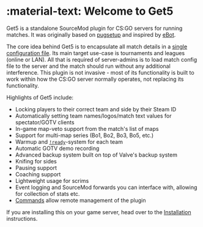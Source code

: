 # :material-text: Welcome to Get5

Get5 is a standalone SourceMod plugin for CS:GO servers for running matches. It was originally based
on [pugsetup](https://github.com/splewis/csgo-pug-setup) and inspired by [eBot](https://github.com/deStrO/eBot-CSGO).

The core idea behind Get5 is to encapsulate all match details in a [single configuration file](./match_schema.md).
Its main target use-case
is tournaments and leagues (online or LAN). All that is required of server-admins is to load match config file to the
server and the match should run without any additional interference. This plugin is not invasive - most of its
functionality is built to work within how the CS:GO server normally operates, not replacing its functionality.

Highlights of Get5 include:

- Locking players to their correct team and side by their Steam ID
- Automatically setting team names/logos/match text values for spectator/GOTV clients
- In-game map-veto support from the match's list of maps
- Support for multi-map series (Bo1, Bo2, Bo3, Bo5, etc.)
- Warmup and [`!ready`](commands/#ready)-system for each team
- Automatic GOTV demo recording
- Advanced backup system built on top of Valve's backup system
- Knifing for sides
- Pausing support
- Coaching support
- Lightweight usage for scrims
- Event logging and SourceMod forwards you can interface with, allowing for collection of stats etc.
- [Commands](commands/#serveradmin-commands) allow remote management of the plugin

If you are installing this on your game server, head over to the [Installation](./installation.md) instructions.
